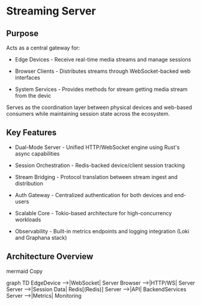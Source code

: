# Streaming Server

## Purpose

Acts as a central gateway for:

- Edge Devices - Receive real-time media streams and manage sessions

- Browser Clients - Distributes streams through WebSocket-backed web interfaces

- System Services - Provides methods for stream getting media stream from the devic

Serves as the coordination layer between physical devices and web-based consumers while maintaining session state across the ecosystem.

## Key Features

- Dual-Mode Server - Unified HTTP/WebSocket engine using Rust's async capabilities

- Session Orchestration - Redis-backed device/client session tracking

- Stream Bridging - Protocol translation between stream ingest and distribution

- Auth Gateway - Centralized authentication for both devices and end-users

- Scalable Core - Tokio-based architecture for high-concurrency workloads

- Observability - Built-in metrics endpoints and logging integration (Loki and Graphana stack)

## Architecture Overview

mermaid
Copy

graph TD
EdgeDevice -->|WebSocket| Server
Browser -->|HTTP/WS| Server
Server -->|Session Data| Redis[(Redis)]
Server -->|API| BackendServices
Server -->|Metrics| Monitoring

